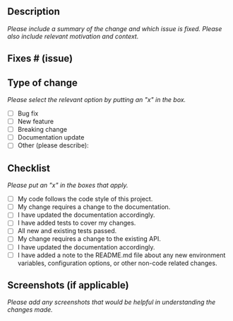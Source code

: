 ## Description
_Please include a summary of the change and which issue is fixed. Please also include relevant motivation and context._

## Fixes # (issue)

## Type of change
_Please select the relevant option by putting an "x" in the box._

 - [ ] Bug fix
 - [ ] New feature
 - [ ] Breaking change
 - [ ] Documentation update
 - [ ] Other (please describe):

## Checklist
_Please put an "x" in the boxes that apply._

 - [ ] My code follows the code style of this project.
 - [ ] My change requires a change to the documentation.
 - [ ] I have updated the documentation accordingly.
 - [ ] I have added tests to cover my changes.
 - [ ] All new and existing tests passed.
 - [ ] My change requires a change to the existing API.
 - [ ] I have updated the documentation accordingly.
 - [ ] I have added a note to the README.md file about any new environment variables, configuration options, or other non-code related changes.

## Screenshots (if applicable)
_Please add any screenshots that would be helpful in understanding the changes made._
